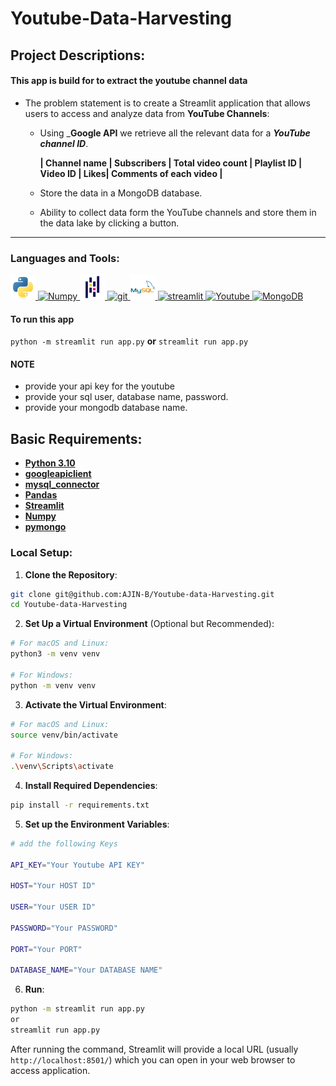 # Youtube-Data-Harvesting

## Project Descriptions:
#### This app is build for to extract the youtube channel data 
- The problem statement is to create a Streamlit application that allows users to access and analyze data from __YouTube Channels__:
   - Using _**Google API** we retrieve all the relevant data for a _**YouTube channel ID**_.
  
        __| Channel name | Subscribers | Total video count | Playlist ID | Video ID | Likes| Comments of each video |__
   - Store the data in a MongoDB database.
   - Ability to collect data form the YouTube channels and store them in the data lake by clicking a button.

---

<h3 align="left">Languages and Tools:</h3>

<p align="left">
   <!-- Python -->
   <a href="https://www.python.org" target="_blank" rel="noreferrer">
    <img src="https://raw.githubusercontent.com/devicons/devicon/master/icons/python/python-original.svg" alt="python" width="40" height="40"/>
   </a>
  
   <!-- Numpy -->
   <a href="https://pytorch.org/" target="_blank" rel="noreferrer">
    <img src="https://www.vectorlogo.zone/logos/numpy/numpy-ar21.svg" alt="Numpy" width="70" height="40"/>
   </a>

   <!-- Pandas -->
   <a href="https://pandas.pydata.org/" target="_blank" rel="noreferrer">
    <img src="https://raw.githubusercontent.com/devicons/devicon/2ae2a900d2f041da66e950e4d48052658d850630/icons/pandas/pandas-original.svg" alt="pandas" width="40" height="40"/>
   </a>

   <!-- Git -->
   <a href="https://git-scm.com/" target="_blank" rel="noreferrer">
    <img src="https://www.vectorlogo.zone/logos/git-scm/git-scm-icon.svg" alt="git" width="40" height="40"/>
   </a>

   <!-- MySQL -->
   <a href="https://www.mysql.com/" target="_blank" rel="noreferrer">
    <img src="https://raw.githubusercontent.com/devicons/devicon/master/icons/mysql/mysql-original-wordmark.svg" alt="mysql" width="40" height="40"/>
   </a>
  
   <!-- Streamlit -->
   <a href="https://streamlit.io/" target="_blank" rel="noreferrer">
    <img src="https://streamlit.io/images/brand/streamlit-logo-primary-colormark-darktext.png" alt="streamlit" width="70" height="40"/>
   </a>

   <!-- Youtube -->
   <a href="https://streamlit.io/" target="_blank" rel="noreferrer">
    <img src="https://t3.ftcdn.net/jpg/03/00/38/90/240_F_300389025_b5hgHpjDprTySl8loTqJRMipySb1rO0I.jpg" alt="Youtube" width="70" height="40"/>
   </a>

   <!-- MongoDB -->
   <a href="https://www.mysql.com/" target="_blank" rel="noreferrer">
    <img src="https://www.vectorlogo.zone/logos/mongodb/mongodb-ar21.svg" alt="MongoDB" width="60" height="40"/>
   </a>

#### To run this app
`python -m streamlit run app.py`  **or**  `streamlit run app.py`

#### NOTE
- provide your api key for the youtube 
- provide your sql user, database name, password.
- provide your mongodb database name.

## Basic Requirements:
- __[Python 3.10](https://docs.python.org/3/)__
- __[googleapiclient](https://developers.google.com/api-client-library)__ 
- __[mysql_connector](https://dev.mysql.com/doc/connector-python/en/)__ 
- __[Pandas](https://pandas.pydata.org/docs/)__
- __[Streamlit](https://docs.streamlit.io/)__
- __[Numpy](https://numpy.org/doc/)__ 
- __[pymongo](https://pymongo.readthedocs.io/en/stable/)__

### **Local Setup**:

1. **Clone the Repository**:
```bash
git clone git@github.com:AJIN-B/Youtube-data-Harvesting.git
cd Youtube-data-Harvesting
```

2. **Set Up a Virtual Environment** (Optional but Recommended):
```bash
# For macOS and Linux:
python3 -m venv venv

# For Windows:
python -m venv venv
```

3. **Activate the Virtual Environment**:
```bash
# For macOS and Linux:
source venv/bin/activate

# For Windows:
.\venv\Scripts\activate
```

4. **Install Required Dependencies**:
```bash
pip install -r requirements.txt
```

5. **Set up the Environment Variables**:

```bash
# add the following Keys

API_KEY="Your Youtube API KEY"

HOST="Your HOST ID"

USER="Your USER ID"

PASSWORD="Your PASSWORD"

PORT="Your PORT"

DATABASE_NAME="Your DATABASE NAME"

```

6. **Run**:
```bash
python -m streamlit run app.py 
or 
streamlit run app.py
```

After running the command, Streamlit will provide a local URL (usually `http://localhost:8501/`) which you can open in your web browser to access application.

